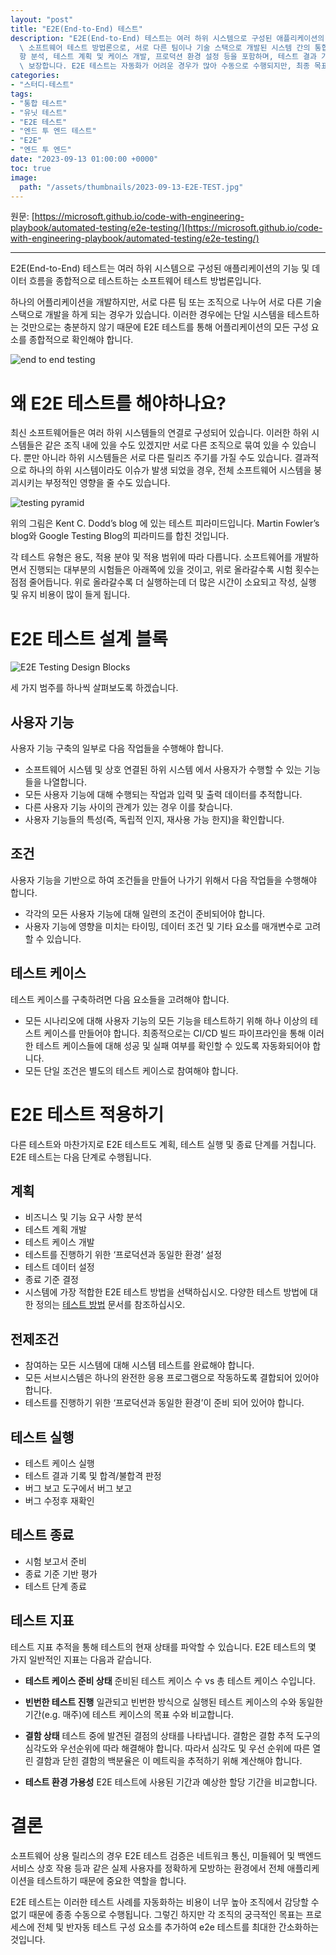 ```yaml
---
layout: "post"
title: "E2E(End-to-End) 테스트"
description: "E2E(End-to-End) 테스트는 여러 하위 시스템으로 구성된 애플리케이션의 기능과 데이터 흐름을 종합적으로 검증하는\
  \ 소프트웨어 테스트 방법론으로, 서로 다른 팀이나 기술 스택으로 개발된 시스템 간의 통합을 확인합니다. 이 테스트는 비즈니스 및 기능 요구 사\
  항 분석, 테스트 계획 및 케이스 개발, 프로덕션 환경 설정 등을 포함하며, 테스트 결과 기록 및 버그 수정 과정을 통해 애플리케이션의 품질을\
  \ 보장합니다. E2E 테스트는 자동화가 어려운 경우가 많아 수동으로 수행되지만, 최종 목표는 프로세스를 간소화하고 효율성을 높이는 것입니다."
categories:
- "스터디-테스트"
tags:
- "통합 테스트"
- "유닛 테스트"
- "E2E 테스트"
- "엔드 투 엔드 테스트"
- "E2E"
- "엔드 투 엔드"
date: "2023-09-13 01:00:00 +0000"
toc: true
image:
  path: "/assets/thumbnails/2023-09-13-E2E-TEST.jpg"
---
```


원문: [https://microsoft.github.io/code-with-engineering-playbook/automated-testing/e2e-testing/](https://microsoft.github.io/code-with-engineering-playbook/automated-testing/e2e-testing/)

---

E2E(End-to-End) 테스트는 여러 하위 시스템으로 구성된 애플리케이션의 기능 및 데이터 흐름을 종합적으로 테스트하는 소프트웨어 테스트 방법론입니다.

하나의 어플리케이션을 개발하지만, 서로 다른 팀 또는 조직으로 나누어 서로 다른 기술 스택으로 개발을 하게 되는 경우가 있습니다. 이러한 경우에는 단일 시스템을 테스트하는 것만으로는 충분하지 않기 때문에 E2E 테스트를 통해 어플리케이션의 모든 구성 요소를 종합적으로 확인해야 합니다.

![end to end testing](/assets/images/2023-09-13-E2E-TEST/image1.png)

# 왜 E2E 테스트를 해야하나요?
최신 소프트웨어들은 여러 하위 시스템들의 연결로 구성되어 있습니다. 이러한 하위 시스템들은 같은 조직 내에 있을 수도 있겠지만 서로 다른 조직으로 묶여 있을 수 있습니다. 뿐만 아니라 하위 시스템들은 서로 다른 릴리즈 주기를 가질 수도 있습니다. 결과적으로 하나의 하위 시스템이라도 이슈가 발생 되었을 경우, 전체 소프트웨어 시스템을 붕괴시키는 부정적인 영향을 줄 수도 있습니다.

![testing pyramid](/assets/images/2023-09-13-E2E-TEST/image2.png)

위의 그림은 Kent C. Dodd’s blog 에 있는 테스트 피라미드입니다. Martin Fowler’s blog와 Google Testing Blog의 피라미드를 합친 것입니다.

각 테스트 유형은 용도, 적용 분야 및 적용 범위에 따라 다릅니다. 소프트웨어를 개발하면서 진행되는 대부분의 시험들은 아래쪽에 있을 것이고, 위로 올라갈수록 시험 횟수는 점점 줄어듭니다. 위로 올라갈수록 더 실행하는데 더 많은 시간이 소요되고 작성, 실행 및 유지 비용이 많이 들게 됩니다.

# E2E 테스트 설계 블록

![E2E Testing Design Blocks](/assets/images/2023-09-13-E2E-TEST/image3.png)

세 가지 범주를 하나씩 살펴보도록 하겠습니다.

## 사용자 기능
사용자 기능 구축의 일부로 다음 작업들을 수행해야 합니다.

- 소프트웨어 시스템 및 상호 연결된 하위 시스템 에서 사용자가 수행할 수 있는 기능들을 나열합니다.
- 모든 사용자 기능에 대해 수행되는 작업과 입력 및 출력 데이터를 추적합니다.
- 다른 사용자 기능 사이의 관계가 있는 경우 이를 찾습니다.
- 사용자 기능들의 특성(즉, 독립적 인지, 재사용 가능 한지)을 확인합니다.

## 조건
사용자 기능을 기반으로 하여 조건들을 만들어 나가기 위해서 다음 작업들을 수행해야 합니다.

- 각각의 모든 사용자 기능에 대해 일련의 조건이 준비되어야 합니다.
- 사용자 기능에 영향을 미치는 타이밍, 데이터 조건 및 기타 요소를 매개변수로 고려할 수 있습니다.

## 테스트 케이스
테스트 케이스를 구축하려면 다음 요소들을 고려해야 합니다.

- 모든 시나리오에 대해 사용자 기능의 모든 기능을 테스트하기 위해 하나 이상의 테스트 케이스를 만들어야 합니다. 최종적으로는 CI/CD 빌드 파이프라인을 통해 이러한 테스트 케이스들에 대해 성공 및 실패 여부를 확인할 수 있도록 자동화되어야 합니다.
- 모든 단일 조건은 별도의 테스트 케이스로 참여해야 합니다.


# E2E 테스트 적용하기
다른 테스트와 마찬가지로 E2E 테스트도 계획, 테스트 실행 및 종료 단계를 거칩니다.
E2E 테스트는 다음 단계로 수행됩니다.

## 계획
- 비즈니스 및 기능 요구 사항 분석
- 테스트 계획 개발
- 테스트 케이스 개발
- 테스트를 진행하기 위한 ‘프로덕션과 동일한 환경’ 설정
- 테스트 데이터 설정
- 종료 기준 결정
- 시스템에 가장 적합한 E2E 테스트 방법을 선택하십시오. 다양한 테스트 방법에 대한 정의는 [테스트 방법](https://microsoft.github.io/code-with-engineering-playbook/automated-testing/e2e-testing/testing-methods/ "테스트 방법") 문서를 참조하십시오.

## 전제조건
- 참여하는 모든 시스템에 대해 시스템 테스트를 완료해야 합니다.
- 모든 서브시스템은 하나의 완전한 응용 프로그램으로 작동하도록 결합되어 있어야 합니다.
- 테스트를 진행하기 위한 ‘프로덕션과 동일한 환경’이 준비 되어 있어야 합니다.

## 테스트 실행
- 테스트 케이스 실행
- 테스트 결과 기록 및 합격/불합격 판정
- 버그 보고 도구에서 버그 보고
- 버그 수정후 재확인

## 테스트 종료
- 시험 보고서 준비
- 종료 기준 기반 평가
- 테스트 단계 종료

## 테스트 지표
테스트 지표 추적을 통해 테스트의 현재 상태를 파악할 수 있습니다. E2E 테스트의 몇 가지 일반적인 지표는 다음과 같습니다.

- **테스트 케이스 준비 상태**
준비된 테스트 케이스 수 vs 총 테스트 케이스 수입니다.

- **빈번한 테스트 진행**
일관되고 빈번한 방식으로 실행된 테스트 케이스의 수와 동일한 기간(e.g. 매주)에 테스트 케이스의 목표 수와 비교합니다.

- **결함 상태**
테스트 중에 발견된 결점의 상태를 나타냅니다. 결함은 결함 추적 도구의 심각도와 우선순위에 따라 해결해야 합니다. 따라서 심각도 및 우선 순위에 따른 열린 결함과 닫힌 결함의 백분율은 이 메트릭을 추적하기 위해 계산해야 합니다.

- **테스트 환경 가용성**
E2E 테스트에 사용된 기간과 예상한 할당 기간을 비교합니다.

# 결론
소프트웨어 상용 릴리스의 경우 E2E 테스트 검증은 네트워크 통신, 미들웨어 및 백엔드 서비스 상호 작용 등과 같은 실제 사용자를 정확하게 모방하는 환경에서 전체 애플리케이션을 테스트하기 때문에 중요한 역할을 합니다.

E2E 테스트는 이러한 테스트 사례를 자동화하는 비용이 너무 높아 조직에서 감당할 수 없기 때문에 종종 수동으로 수행됩니다. 그렇긴 하지만 각 조직의 궁극적인 목표는 프로세스에 전체 및 반자동 테스트 구성 요소를 추가하여 e2e 테스트를 최대한 간소화하는 것입니다.
